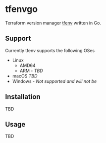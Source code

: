 # tfenvgo

Terraform version manager [tfenv](https://github.com/tfutils/tfenv) written in Go.

## Support

Currently tfenv supports the following OSes

* Linux
  * AMD64
  * ARM - *TBD*
* macOS *TBD*
* Windows - *Not supported and will not be*

## Installation

TBD

## Usage

TBD
